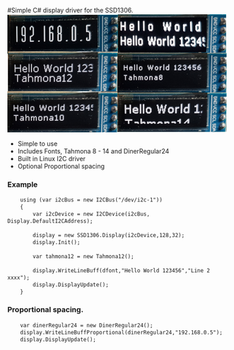 ﻿#Simple C# display driver for the SSD1306.
![Example](example.png)


- Simple to use
- Includes Fonts, Tahmona 8 - 14 and DinerRegular24
- Built in Linux I2C driver
- Optional Proportional spacing


### Example

```
    ﻿using (var i2cBus = new I2CBus("/dev/i2c-1"))
    {
        var i2cDevice = new I2CDevice(i2cBus, Display.DefaultI2CAddress);
    
        display = new SSD1306.Display(i2cDevice,128,32);
        display.Init();
    
        var tahmona12 = new Tahmona12();
    
        display.WriteLineBuff(dfont,"Hello World 123456","Line 2 xxxx");
        display.DisplayUpdate();
    }
```
### Proportional spacing.
```
    var dinerRegular24 = new DinerRegular24();
    display.WriteLineBuffProportional(dinerRegular24,"192.168.0.5");                
    display.DisplayUpdate();
```